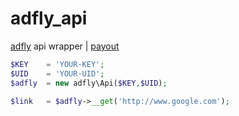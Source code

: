 # adfly_api

[adfly](http://adf.ly/?id=6900742) api wrapper | [payout](https://adf.ly/rates)

```php
$KEY    = 'YOUR-KEY';
$UID    = 'YOUR-UID';
$adfly  = new adfly\Api($KEY,$UID);

$link   = $adfly->__get('http://www.google.com');
```
